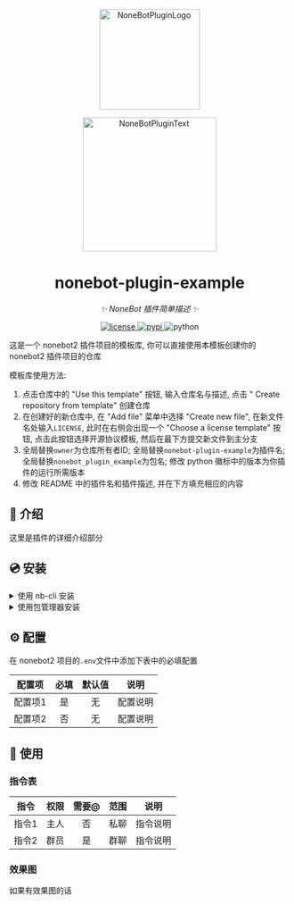 <div align="center">
  <a href="https://v2.nonebot.dev/store"><img src="https://github.com/A-kirami/nonebot-plugin-template/blob/resources/nbp_logo.png" width="180" height="180" alt="NoneBotPluginLogo"></a>
  <br>
  <p><img src="https://github.com/A-kirami/nonebot-plugin-template/blob/resources/NoneBotPlugin.svg" width="240" alt="NoneBotPluginText"></p>
</div>

<div align="center">

# nonebot-plugin-example

_✨ NoneBot 插件简单描述 ✨_


<a href="./LICENSE">
    <img src="https://img.shields.io/github/license/owner/nonebot-plugin-example.svg" alt="license">
</a>
<a href="https://pypi.python.org/pypi/nonebot-plugin-example">
    <img src="https://img.shields.io/pypi/v/nonebot-plugin-example.svg" alt="pypi">
</a>
<img src="https://img.shields.io/badge/python-3.8+-blue.svg" alt="python">

</div>

这是一个 nonebot2 插件项目的模板库, 你可以直接使用本模板创建你的 nonebot2 插件项目的仓库

模板库使用方法:
1. 点击仓库中的 "Use this template" 按钮, 输入仓库名与描述, 点击 "  Create repository from template" 创建仓库
2. 在创建好的新仓库中, 在 "Add file" 菜单中选择 "Create new file", 在新文件名处输入`LICENSE`, 此时在右侧会出现一个 "Choose a license template" 按钮, 点击此按钮选择开源协议模板, 然后在最下方提交新文件到主分支
3. 全局替换`owner`为仓库所有者ID; 全局替换`nonebot-plugin-example`为插件名; 全局替换`nonebot_plugin_example`为包名; 修改 python 徽标中的版本为你插件的运行所需版本
4. 修改 README 中的插件名和插件描述, 并在下方填充相应的内容

## 📖 介绍

这里是插件的详细介绍部分

## 💿 安装

<details>
<summary>使用 nb-cli 安装</summary>
在 nonebot2 项目的根目录下打开命令行, 输入以下指令即可安装

    nb plugin install nonebot-plugin-example

</details>

<details>
<summary>使用包管理器安装</summary>
在 nonebot2 项目的插件目录下, 打开命令行, 根据你使用的包管理器, 输入相应的安装命令

<details>
<summary>pip</summary>

    pip install nonebot-plugin-example
</details>
<details>
<summary>pdm</summary>

    pdm add nonebot-plugin-example
</details>
<details>
<summary>poetry</summary>

    poetry add nonebot-plugin-example
</details>
<details>
<summary>conda</summary>

    conda install nonebot-plugin-example
</details>

打开 nonebot2 项目根目录下的 `pyproject.toml` 文件, 在 `[tool.nonebot]` 部分追加写入

    plugins = ["nonebot_plugin_example"]

</details>

## ⚙️ 配置

在 nonebot2 项目的`.env`文件中添加下表中的必填配置

| 配置项 | 必填 | 默认值 | 说明 |
|:-----:|:----:|:----:|:----:|
| 配置项1 | 是 | 无 | 配置说明 |
| 配置项2 | 否 | 无 | 配置说明 |

## 🎉 使用
### 指令表
| 指令 | 权限 | 需要@ | 范围 | 说明 |
|:-----:|:----:|:----:|:----:|:----:|
| 指令1 | 主人 | 否 | 私聊 | 指令说明 |
| 指令2 | 群员 | 是 | 群聊 | 指令说明 |
### 效果图
如果有效果图的话
